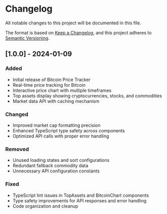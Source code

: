# Changelog

All notable changes to this project will be documented in this file.

The format is based on [Keep a Changelog](https://keepachangelog.com/en/1.0.0/),
and this project adheres to [Semantic Versioning](https://semver.org/spec/v2.0.0.html).

## [1.0.0] - 2024-01-09

### Added
- Initial release of Bitcoin Price Tracker
- Real-time price tracking for Bitcoin
- Interactive price chart with multiple timeframes
- Top assets display showing cryptocurrencies, stocks, and commodities
- Market data API with caching mechanism

### Changed
- Improved market cap formatting precision
- Enhanced TypeScript type safety across components
- Optimized API calls with proper error handling

### Removed
- Unused loading states and sort configurations
- Redundant fallback commodity data
- Unnecessary API configuration constants

### Fixed
- TypeScript lint issues in TopAssets and BitcoinChart components
- Type safety improvements for API responses and error handling
- Code organization and cleanup
